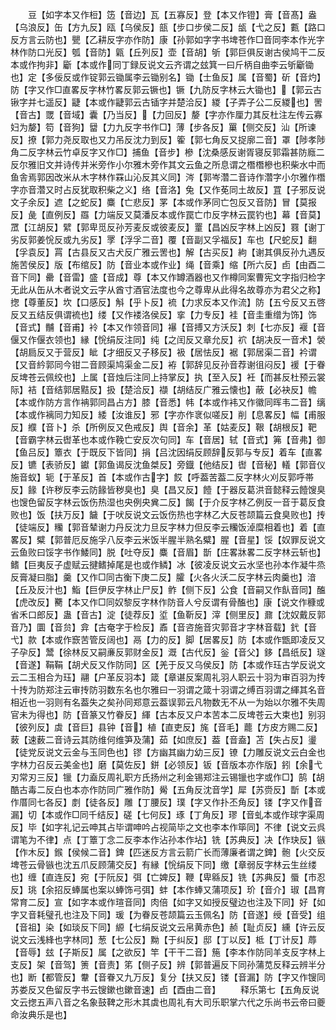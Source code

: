 <!-- { "loadSidebar": true } -->
　　豆【如字本又作梪】笾【音边】瓦【五寡反】登【本又作镫】膏【音髙】盎【乌浪反】缶【方九反】瓯【乌侯反】瓿【步口步侯二反】瓵【弋之反】甊【路口反方言云防也】甖【乙耕反字亦作防】康【孙郭如字字书埤苍作□音同李本作光字林作防口光反】瓠【音防】甈【丘列反】壶【音胡】斪【郭巨俱反谢古侯鸠干二反本或作拘非】斸【本或作同丁録反说文云齐谓之玆箕一曰斤柄自曲李云斪斸锄也】定【多佞反或作锭郭云锄属李云锄别名】锄【士鱼反】属【音蜀】斫【音灼】防【字又作□直畧反字林竹畧反郭云镢也】镢【九防反字林云大锄也】【郭云古锹字并七遥反】疀【本或作疀郭云古锸字并楚洽反】緵【子弄子公二反緵也】罟【音古】罭【音域】囊【乃当反】【力回反】嫠【字亦作厘力其反杜注左传云寡妇为嫠】笱【音狗】羀【力九反字书作□】薄【步各反】罺【侧交反】汕【所谏反】撩【郭力尧反取也又力吊反沈力到反】篧【郭七角反又捉廓二音】罩【陟孝陟角二反字林云竹卓反字又作□】捕鱼【音步】槮【沈桑感反谢胥寝反郭霜甚防廕二反尔雅旧文并诗传并米旁作小尔雅木旁作其文云鱼之所息谓之橬橬槮也积柴水中而鱼舎焉郭因改米从木字林作罧山沁反其义同】涔【郭岑濳二音诗作濳字小尔雅作橬字亦音濳又时占反犹取积柴之义】络【音洛】兔【又作莬同土故反】罝【子邪反说文子余反】遮【之蛇反】麋【亡悲反】罞【本或作茅同亡包反又音防】冒【莫报反】彘【直例反】羉【力端反又莫潘反本或作罠亡巾反字林云罠钓也】幕【音莫】罛【江胡反】繴【郭卑觅反孙芳麦反或彼麦反】罿【昌凶反字林上凶反】罬【谢丁劣反郭姜恱反或九劣反】罦【浮孚二音】覆【音副又孚福反】车也【尺蛇反】翻【孚袁反】罥【古县反又古犬反广雅云罟也】解【古买反】絇【谢其俱反孙九遇反施苦侯反】版【布绾反】防【音业本或作业】绳【音乘】缩【所六反】卣【由酉二音下同】罍【音雷】盛【音成】尊【本又作罇酒器也又作樽同案曹宪文字指归检字无此从缶从木者说文云字从酋寸酒官法度也今之尊卑从此得名故尊亦为君父之称】揔【尊董反】坎【口感反】斛【乎卜反】裗【力求反本又作流】防【五兮反又五啓反又五结反俱谓裗也】缕【又作褛洛侯反】挛【力专反】袿【音圭重缯为饰】饰【音式】黼【音甫】袊【本又作领音同】襮【音搏又方沃反】刺【七亦反】褗【音偃又作偃衣领也】縁【恱绢反注同】纯【之闰反又章允反】袕【胡决反一音术】褮【胡扃反又于营反】眦【才细反又子移反】衱【居怯反】裾【郭居渠二音】衿谓【又音紟郭同今钳二音顾渠鸠渠金二反】袸【郭辞见反孙音荐谢徂闷反】褑【于眷反埤苍云佩绞也】上属【音烛后注同上持掌反】执【至入反】衽【而甚反杜预云裳际】袺【音结郭居黠反】扱【楚洽反】襭【胡结反广雅云懐也】蔽【必袂反】幨【本或作防方言作袡郭同昌占方】膝【音悉】帏【本或作袆又作徽同晖韦二音】缡【本或作褵同力知反】緌【汝谁反】邪【字亦作衺似嗟反】削【息畧反】幅【甫服反】纀【音卜】杀【所例反又色戒反】舆【音余】革【姑麦反】鞎【胡根反】靶【音霸字林云辔革也本或作鞔亡安反次句同】车【音居】轼【音式】笰【音弗】御【鱼吕反】簟衣【于既反下皆同】捐【吕沈因绢反顾辞反郭与专反】着车【直畧反】镳【表骄反】钀【郭鱼谒反沈鱼桀反】旁鐡【他结反】辔【音秘】轙【郭音仪施音蚁】轭【于革反】首【本或作古字】餀【呼葢苦葢二反字林火刈反郭呼帯反】餯【许秽反李云防餯皆秽臭也】臭【昌又反】饐【于器反葛洪音懿释云饐馊臭也馊色留反字林云饭伤热湿也央例央兾二反】餲【于介反字林乙例反一音于葛反食败也】饭【扶万反】饖【于吠反说文云饭伤热也字林乙大反苍颉篇云食臭败也】抟【徒端反】糷【郭音辇谢力丹反沈力旦反字林力但反李云糷饭淖糜相着也】着【直畧反】糪【郭普厄反施孚八反李云米饭半腥半熟名糪】腥【音星】馁【奴罪反说文云鱼败曰馁字书作鯘同】脱【吐夺反】麋【音眉】斮【庄畧牀畧二反字林云斩也】鳍【巨夷反子虚赋云揵鳍掉尾是也或作鳞】冰【彼凌反说文云水坚也孙本作凝牛烝反膏凝曰脂】羹【又作□同古衡下庚二反】臛【火各火沃二反字林云肉羹也】湆【丘及反汁也】鮨【巨伊反字林止尸反】鲊【侧下反】公食【音嗣又作飤音同】醢【虎改反】臡【本又作□同奴黎反字林作防音人兮反谓有骨醢也】康【说文作穅或省禾口郎反】蛊【音古】淀【徒荐反】垽【鱼靳反】滓【侧里反】鼐【沈奴戴反郭音乃】圜【音贠】弇【古奄字于检反】鼒【音咨施音灾郭音才字林音载】釴【音弋】款【本或作窾苦管反阔也】鬲【力的反】脚【居畧反】防【本或作甑即凌反又子孕反】鬵【徐林反又嗣亷反郭财金反】溉【古代反】釡【音父】鉹【昌纸反】璲【音遂】鞙鞙【胡犬反又作防同】区【羌于反又乌侯反】防【本或作珏古学反说文云二玉相合为珏】翮【户革反羽本】箴【章谌反案周礼羽人职云十羽为审百羽为抟十抟为防郑注云审抟防羽数东名也尔雅曰一羽谓之箴十羽谓之缚百羽谓之緷其名音相近也一羽则有名葢失之矣孙同郑意云葢误郭云凡物数无不从一为始以尔雅不失周官未为得也】防【音篆又竹眷反】緷【古本反又户本苦本二反埤苍云大束也】别羽【彼列反】虡【音巨】县钟【音】植【直吏反】旄【音毛】藣【方皮方赐二反】蓛【速薮二音诗云其防维何维笋及蒲】茹【如庶反】葢【音盍】苫【失占反】璗【徒党反说文云金与玉同色也】镠【方幽其幽力幼三反】镣【力雕反说文云白金也字林力召反云美金也】磨【莫佐反】鉼【必领反】钣【音版本亦作版】鈏【余弋刃常刃三反】镴【力盍反周礼职方氏扬州之利金锡郑注云锡镴也字或作□】鹄【胡酷古毒二反白也本亦作防同广雅作防】觷【五角反沈音学】犀【苏赍反】斮【本或作厝同七各反】剫【徒各反】雕【丁腰反】璞【字又作扑丕角反】镂【字又作音漏】切【本或作□同千结反】磋【七何反】琢【丁角反】璆【音虬本或作球字渠周反】毕【如字礼记云呻其占毕谓呻吟占视简毕之文也李本作筚同】不律【说文云呉谓笔为不律】点【丁簟丁念二反李本作沾孙本作坫】铣【苏典反】决【作玦反】镞【作木反】鍭【侯候二音】錍【匹迷反方言云箭广长而薄廉者谓之錍】骲【火交反埤苍云骨镞也沈五爪反顾蒲交反】有縁【恱绢反下同】缴【章弱反字林云生丝缕也】缠【直连反】宛【于阮反】弭【亡婢反】鞭【卑緜反】铣【苏典反】蜃【市忍反】珧【余招反蜯属也案以蜯饰弓弭】蚌【本作蜯又蒲项反】玠【音介】琡【昌育常育二反】宣【如字本或作瑄音同】肉倍【如字又如授反璧边也注及下同】好【如字又音耗璧孔也注及下同】瑗【为眷反苍颉篇云玉佩名】防【音遂】绶【音受】组【音祖】染【如琰反下同】縓【七绢反说文云帛黄赤色】赪【耻贞反】纁【许云反说文云浅綘也字林同】葱【七公反】黝【于纠反】邸【丁以反】柢【丁计反】蓐【音辱】玆【子斯反】属【之欲反】竿【干干二音】箷【李本作防同羊支反字林上支反】架【音驾】箦【音责】笫【侧子反】辨【郭普遍反下同孙蒲苋反释云辨半分也】断【都管反】韏【音眷又九万反】复分【扶又反】镂【音漏】防【字又作锼同苏娄反又色留反字书云锼鏉也鏉音速】卣【酉由二音】
　　释乐第七【五角反说文云揔五声八音之名象鼓鞞之形木其虡也周礼有大司乐职掌六代之乐尚书云帝曰夔命汝典乐是也】

